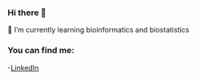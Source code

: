 ### Hi there 👋

🌱 I’m currently learning bioinformatics and biostatistics

### You can find me:
-[LinkedIn](https://www.linkedin.com/in/ladron-de-guevara-farmaceutico/)
